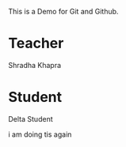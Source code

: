 This is a Demo for Git and Github.

# Teacher

Shradha Khapra

# Student

Delta Student

i am doing tis again
